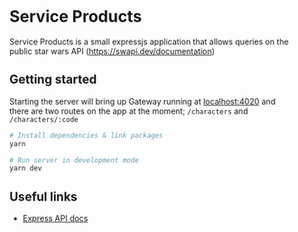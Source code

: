 # Service Products

Service Products is a small expressjs application that allows queries on the public star wars API (https://swapi.dev/documentation)

## Getting started

Starting the server will bring up Gateway running at [localhost:4020](http://localhost:4020/) and there are two routes on the app at the moment; `/characters` and `/characters/:code`

```bash
# Install dependencies & link packages
yarn

# Run server in development mode
yarn dev
```

## Useful links

- [Express API docs](https://expressjs.com/en/4x/api.html)
